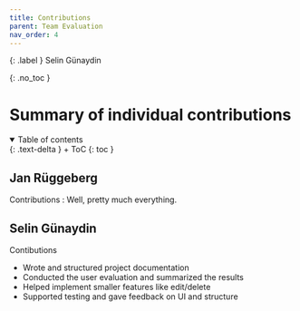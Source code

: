 ```yaml
---
title: Contributions
parent: Team Evaluation
nav_order: 4
---
```


{: .label }
Selin Günaydin

{: .no_toc }
# Summary of individual contributions

<details open markdown="block">
{: .text-delta }
<summary>Table of contents</summary>
+ ToC
{: toc }
</details>

## Jan Rüggeberg

Contributions
: Well, pretty much everything.

## Selin Günaydin

Contibutions
- Wrote and structured project documentation 
- Conducted the user evaluation and summarized the results  
- Helped implement smaller features like edit/delete  
- Supported testing and gave feedback on UI and structure
